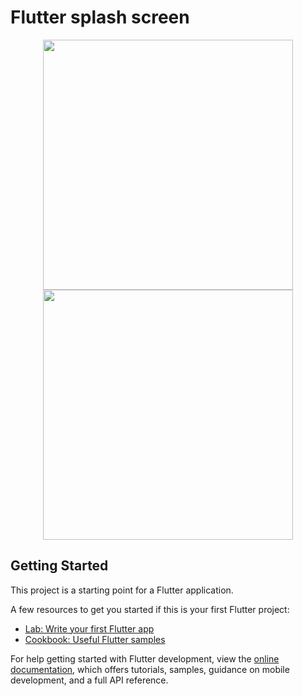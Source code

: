 # Flutter splash screen


<p align="center">
  <img src="https://github.com/mroncatto/flutter_splash_screen/assets/31529014/d69fbcb3-9af2-494d-b12c-c5da62a8a23d" width="400" />
  <img src="https://github.com/mroncatto/flutter_splash_screen/assets/31529014/67694e34-1ca9-466a-9eea-5087b452e18d" width="400" />
</p>

## Getting Started

This project is a starting point for a Flutter application.

A few resources to get you started if this is your first Flutter project:

- [Lab: Write your first Flutter app](https://docs.flutter.dev/get-started/codelab)
- [Cookbook: Useful Flutter samples](https://docs.flutter.dev/cookbook)

For help getting started with Flutter development, view the
[online documentation](https://docs.flutter.dev/), which offers tutorials,
samples, guidance on mobile development, and a full API reference.

